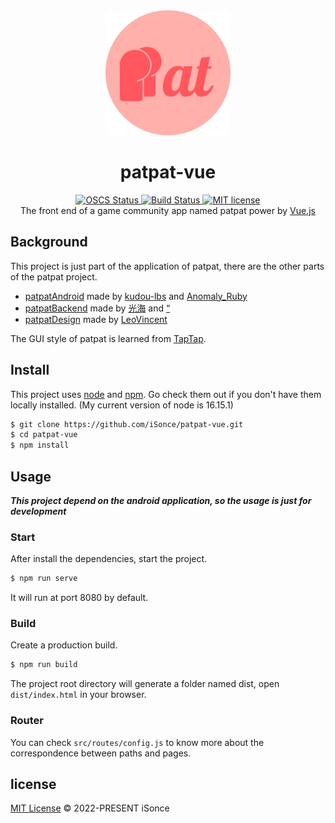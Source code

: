 <div align='center'>
    <img src='./src/assets/patpat.png' width='200'/>
    <h1>patpat-vue</h1>
</div>

<p align='center'>
<a href="https://www.oscs1024.com/project/oscs/iSonce/patpat-vue?ref=badge_small">
    <img src="https://www.oscs1024.com/platform/badge/iSonce/patpat-vue.svg?size=small" alt="OSCS Status"/>
</a>
<a href="https://app.travis-ci.com/iSonce/patpat-vue.svg?branch=master">
    <img src='https://app.travis-ci.com/iSonce/patpat-vue.svg?branch=master' alt='Build Status'/>
</a>
<a href="./LICENSE.md" >
    <img src='https://img.shields.io/badge/license-MIT-blue' alt='MIT license'/>
</a>
<br/>
The front end of a game community app named patpat power by <a href='https://vuejs.org/'>Vue.js</a>
</p>

## Background
This project is just part of the application of patpat, there are the other parts of the patpat project.

* [patpatAndroid](https://gitee.com/lin_po_sheng/patpat-android) made by [kudou-lbs](https://gitee.com/lin_po_sheng) and [Anomaly_Ruby](https://gitee.com/Anomaly_Ruby)
* [patpatBackend](https://gitee.com/lin_po_sheng/patpat-backend) made by [光海](https://gitee.com/hide_and_see) and [“](mailto:994097470@qq.com)
* [patpatDesign](https://gitee.com/lin_po_sheng/patpat-design) made by [LeoVincent](https://gitee.com/leovincent)

The GUI style of patpat is learned from [TapTap](https://taptap.com).

## Install

This project uses [node](http://nodejs.org) and [npm](https://npmjs.com). Go check them out if you don't have them locally installed. (My current version of node is 16.15.1)

```sh
$ git clone https://github.com/iSonce/patpat-vue.git
$ cd patpat-vue
$ npm install
```

## Usage

***This project depend on the android application, so the usage is just for development***

### Start

After install the dependencies, start the project.

```sh
$ npm run serve
```

It will run at port 8080 by default.

### Build

Create a production build.

```sh
$ npm run build
```
The project root directory will generate a folder named dist, open ```dist/index.html``` in your browser.

### Router

You can check ```src/routes/config.js``` to know more about the correspondence between paths and pages.

## license

[MIT License](./LICENSE.md) © 2022-PRESENT iSonce
